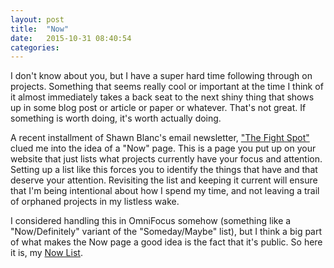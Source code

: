 ```yaml
---
layout: post
title:  "Now"
date:   2015-10-31 08:40:54
categories:
---
```


I don't know about you, but I have a super hard time following through
on projects. Something that seems really cool or important at the time
I think of it almost immediately takes a back seat to the next shiny
thing that shows up in some blog post or article or paper or whatever.
That's not great. If something is worth doing, it's worth actually
doing.

A recent installment of Shawn Blanc's email newsletter, ["The Fight
Spot"](http://shawnblanc.net/newsletter/) clued me into the idea of
a "Now" page. This is a page you put up on your website that just lists
what projects currently have your focus and attention. Setting up a list
like this forces you to identify the things that have and that deserve
your attention. Revisiting the list and keeping it current will ensure
that I'm being intentional about how I spend my time, and not leaving
a trail of orphaned projects in my listless wake.

I considered handling this in OmniFocus somehow (something like
a "Now/Definitely" variant of the "Someday/Maybe" list), but I think
a big part of what makes the Now page a good idea is the fact that it's
public. So here it is, my [Now List](/now/).
